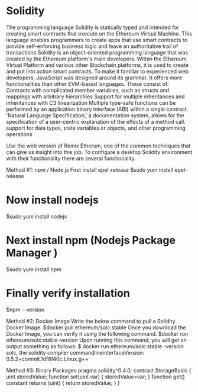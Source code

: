 # Solidity
The programming language Solidity is statically typed and intended for creating smart contracts that execute on the Ethereum Virtual Machine. This language enables programmers to create apps that use smart contracts to provide self-enforcing business logic and leave an authoritative trail of transactions.Solidity is an object-oriented programming language that was created by the Ethereum platform's main developers. Within the Ethereum Virtual Platform and various other Blockchain platforms, it is used to create and put into action smart contracts.
To make it familiar to experienced web developers, JavaScript was designed around its grammar. It offers more functionalities than other EVM-based languages. These consist of:
Contracts with complicated member variables, such as structs and mappings with arbitrary hierarchies
Support for multiple inheritances and inheritances with C3 linearization
Multiple type-safe functions can be performed by an application binary interface (ABI) within a single contract.
'Natural Language Specification,' a documentation system, allows for the specification of a user-centric explanation of the effects of a method call.
support for data types, state variables or objects, and other programming operations

Use the web version of Remix Etherum, one of the common techniques that can give us insight into this job. To configure a desktop Solidity environment with their functionality there are several functionality.

Method #1: npm / Node.js
First install epel-release
$sudo yum install epel-release

# Now install nodejs
$sudo yum install nodejs

# Next install npm (Nodejs Package Manager )
$sudo yum install npm

# Finally verify installation
$npm --version

Method #2: Docker Image
Write the below command to pull a Solidity Docker Image.
$docker pull ethereum/solc:stable
Once you download the Docker Image, you can verify it using the following command.
$docker run ethereum/solc:stable-version
Upon running this command, you will get an output something as follows:
$ docker run ethereum/solc:stable -version
solc, the solidity compiler commandlineinterfaceVersion:
0.5.2+commit.1df8f40c.Linux.g++

Method #3: Binary Packages
pragma solidity^0.4.0;
contract StorageBasic {
uint storedValue;
function set(uint var) {
storedValue=var;
}
function get() constant returns (uint) {
return storedValue;
}
}
